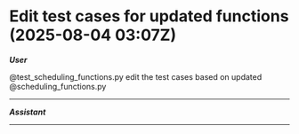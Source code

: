 <!-- Generated by SpecStory -->

# Edit test cases for updated functions (2025-08-04 03:07Z)

_**User**_

 @test_scheduling_functions.py  edit the test cases based on updated @scheduling_functions.py 

---

_**Assistant**_



---

